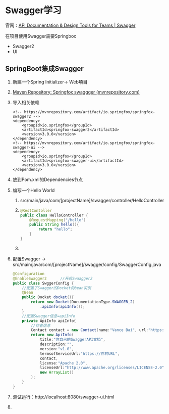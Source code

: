 # Swagger学习

官网：[API Documentation & Design Tools for Teams | Swagger](https://swagger.io/)

在项目使用Swagger需要Springbox

* Swagger2
* UI

## SpringBoot集成Swagger

1. 新建一个Spring Initializer-> Web项目

2. [Maven Repository: Springfox swaggger (mvnrepository.com)](https://mvnrepository.com/search?q=Springfox+swaggger)

3. 导入相关依赖

   ```
   <!-- https://mvnrepository.com/artifact/io.springfox/springfox-swagger2 -->
   <dependency>
       <groupId>io.springfox</groupId>
       <artifactId>springfox-swagger2</artifactId>
       <version>3.0.0</version>
   </dependency>
   <!-- https://mvnrepository.com/artifact/io.springfox/springfox-swagger-ui -->
   <dependency>
       <groupId>io.springfox</groupId>
       <artifactId>springfox-swagger-ui</artifactId>
       <version>3.0.0</version>
   </dependency>
   ```

4. 放到Pom.xml的Dependencies节点

5. 编写一个Hello World

   1. src/main/java/com/[projectName]/swagger/controller/HelloController

   2. ``` Java
      @RestContoller
      public class HelloController {
          @RequestMapping("/hello")
          public String hello(){
              return "hello";
          }
      }
      ```

   3. 

6. 配置Swagger -> src/main/java/com/[projectName]/swagger/config/SwaggerConfig.java

   ``` java
   @Configuration
   @EnableSwagger2		//开启Swaagger2
   public class SwggerConfig {
       //配置了Swagger的Docket的bean实例
       @Bean
       public Docket docket(){
           return new Docket(DocumentationType.SWAGGER_2)
               .apiInfo(apiInfo());
       }
       //配置Swagger信息=apiInfo
       private ApiInfo apiInfo{
           //作者信息
           Contact contact = new Contact(name:"Vance Bai", url:"https://你的URL",email:"valence.bai@qq.com");
           return new ApiInfo(
               title:"你自己的SwaggerAPI文档",
               description:"",
               version:"v1.0",
               termsofServiceUrl:"https://你的URL",
               contact,
               license:"Apache 2.0",
               licenseUrl:"http://www.apache.org/licenses/LICENSE-2.0",
               new ArrayList()
           );
       }
   }
   ```

7. 测试运行：http://localhost:8080/swagger-ui.html

8. 